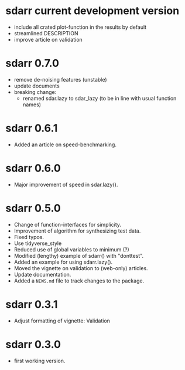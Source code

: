 # sdarr current development version

* include all crated plot-function in the results by default
* streamlined DESCRIPTION 
* improve article on validation

# sdarr 0.7.0

* remove de-noising features (unstable)
* update documents
* breaking change:
  * renamed sdar.lazy to sdar_lazy (to be in line with usual function names)

# sdarr 0.6.1

* Added an article on speed-benchmarking.

# sdarr 0.6.0

* Major improvement of speed in sdar.lazy().

# sdarr 0.5.0

* Change of function-interfaces for simplicity.
* Improvement of algorithm for synthesizing test data.
* Fixed typos.
* Use tidyverse_style
* Reduced use of global variables to minimum (?)
* Modified (lengthy) example of sdarr() with "donttest".
* Added an example for using sdarr.lazy().
* Moved the vignette on validation to (web-only) articles.
* Update documentation.
* Added a `NEWS.md` file to track changes to the package.

# sdarr 0.3.1

* Adjust formatting of vignette: Validation

# sdarr 0.3.0

* first working version.

